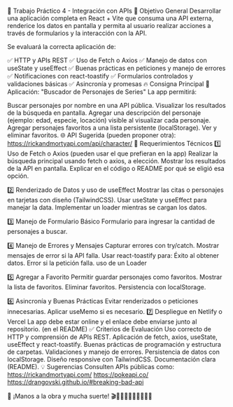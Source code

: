 📌 Trabajo Práctico 4 - Integración con APIs
🎯 Objetivo General
Desarrollar una aplicación completa en React + Vite que consuma una API externa, renderice los datos en pantalla y permita al usuario realizar acciones a través de formularios y la interacción con la API.

Se evaluará la correcta aplicación de:

✅ HTTP y APIs REST
✅ Uso de Fetch o Axios
✅ Manejo de datos con useState y useEffect
✅ Buenas prácticas en peticiones y manejo de errores
✅ Notificaciones con react-toastify
✅ Formularios controlados y validaciones básicas
✅ Asincronía y promesas
🔥 Consigna Principal
📌 Aplicación: "Buscador de Personajes de Series"
La app permitirá:

Buscar personajes por nombre en una API pública.
Visualizar los resultados de la búsqueda en pantalla.
Agregar una descripción del personaje (ejemplo: edad, especie, locación) visible al visualizar cada personaje.
Agregar personajes favoritos a una lista persistente (localStorage).
Ver y eliminar favoritos.
🌐 API Sugerida (pueden proponer otra):
https://rickandmortyapi.com/api/character/
📂 Requerimientos Técnicos
1️⃣ Uso de Fetch o Axios (pueden usar el que prefieran en la app)
Realizar la búsqueda principal usando fetch o axios, a elección.
Mostrar los resultados de la API en pantalla.
Explicar en el código o README por qué se eligió esa opción.

2️⃣ Renderizado de Datos y uso de useEffect
Mostrar las citas o personajes en tarjetas con diseño (TailwindCSS).
Usar useState y useEffect para manejar la data.
Implementar un loader mientras se cargan los datos.

3️⃣ Manejo de Formulario Básico
Formulario para ingresar la cantidad de personajes a buscar.

4️⃣ Manejo de Errores y Mensajes
Capturar errores con try/catch.
Mostrar mensajes de error si la API falla.
Usar react-toastify para:
Éxito al obtener datos.
Error si la petición falla.
uso de un Loader

5️⃣ Agregar a Favorito
Permitir guardar personajes como favoritos.
Mostrar la lista de favoritos.
Eliminar favoritos.
Persistencia con localStorage.

6️⃣ Asincronía y Buenas Prácticas
Evitar renderizados o peticiones innecesarias.
Aplicar useMemo si es necesario.
7️⃣ Despliegue en Netlify o Vercel
La app debe estar online y el enlace debe enviarse junto al repositorio. (en el README)
✅ Criterios de Evaluación
Uso correcto de HTTP y comprensión de APIs REST.
Aplicación de fetch, axios, useState, useEffect y react-toastify.
Buenas prácticas de programación y estructura de carpetas.
Validaciones y manejo de errores.
Persistencia de datos con localStorage.
Diseño responsive con TailwindCSS.
Documentación clara (README).
💡 Sugerencias
Consulten APIs públicas como:
https://rickandmortyapi.com/
https://pokeapi.co/
https://drangovski.github.io/#breaking-bad-api

🚀 ¡Manos a la obra y mucha suerte! 🎬🧑🏻‍💻👨🏻‍💻👩🏻‍💻
